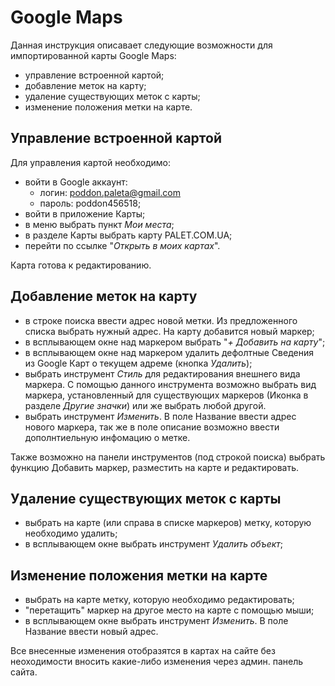 # Google Maps
Данная инструкция описавает следующие возможности для импортированной карты Google Maps:

- управление встроенной картой;
- добавление меток на карту;
- удаление существующих меток с карты;
- изменение положения метки на карте.


## Управление встроенной картой
Для управления картой необходимо:

- войти в Google аккаунт:
    - логин: poddon.paleta@gmail.com
    - пароль: poddon456518;
- войти в приложение Карты;
- в меню выбрать пункт *Мои места*;
- в разделе Карты выбрать карту PALET.COM.UA;
- перейти по ссылке "*Открыть в моих картах*".

Карта готова к редактированию.

## Добавление меток на карту
- в строке поиска ввести адрес новой метки. Из предложенного списка выбрать нужный адрес. На карту добавится новый маркер;
- в всплывающем окне над маркером выбрать "*+ Добавить на карту*";
- в всплывающем окне над маркером удалить дефолтные Сведения из Google Карт о текущем адреме (кнопка *Удалить*);
- выбрать инструмент *Стиль* для редактирования внешнего вида маркера. С помощью данного инструмента возможно выбрать вид маркера, установленный для существующих маркеров (Иконка в разделе *Другие значки*) или же выбрать любой другой.
- выбрать инструмент *Изменить*. В поле Название ввести адрес нового маркера, так же в поле описание возможно ввести дополнтиельную инфомацию о метке.

Также возможно на панели инструментов (под строкой поиска) выбрать функцию Добавить маркер, разместить на карте и редактировать.

## Удаление существующих меток с карты
- выбрать на карте (или справа в списке маркеров) метку, которую необходимо удалить;
- в всплывающем окне выбрать инструмент *Удалить объект*;

## Изменение положения метки на карте
- выбрать на карте метку, которую необходимо редактировать;
- "перетащить" маркер на другое место на карте с помощью мыши;
- в всплывающем окне выбрать инструмент *Изменить*. В поле Название ввести новый адрес.

Все внесенные изменения отобразятся в картах на сайте без неоходимости вносить какие-либо изменения через админ. панель сайта. 


